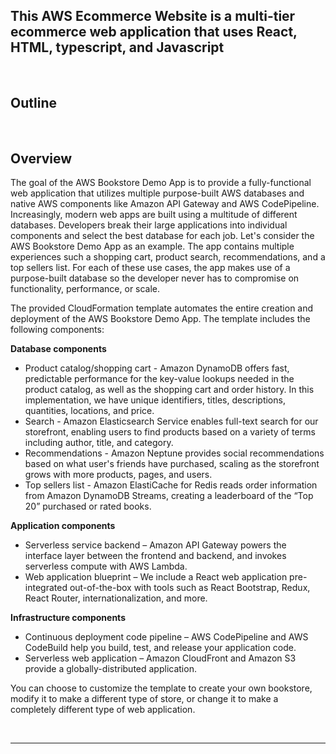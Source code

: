 ## This AWS Ecommerce Website is a multi-tier ecommerce web application that uses React, HTML, typescript, and Javascript

&nbsp;

## Outline
&nbsp;

## Overview

The goal of the AWS Bookstore Demo App is to provide a fully-functional web application that utilizes multiple purpose-built AWS databases and native AWS components like Amazon API Gateway and AWS CodePipeline. Increasingly, modern web apps are built using a multitude of different databases. Developers break their large applications into individual components and select the best database for each job. Let's consider the AWS Bookstore Demo App as an example. The app contains multiple experiences such a shopping cart, product search, recommendations, and a top sellers list. For each of these use cases, the app makes use of a purpose-built database so the developer never has to compromise on functionality, performance, or scale.

The provided CloudFormation template automates the entire creation and deployment of the AWS Bookstore Demo App.  The template includes the following components:

**Database components**

* Product catalog/shopping cart - Amazon DynamoDB offers fast, predictable performance for the key-value lookups needed in the product catalog, as well as the shopping cart and order history.  In this implementation, we have unique identifiers, titles, descriptions, quantities, locations, and price.
* Search - Amazon Elasticsearch Service enables full-text search for our storefront, enabling users to find products based on a variety of terms including author, title, and category.
* Recommendations - Amazon Neptune provides social recommendations based on what user's friends have purchased, scaling as the storefront grows with more products, pages, and users.
* Top sellers list - Amazon ElastiCache for Redis reads order information from Amazon DynamoDB Streams, creating a leaderboard of the “Top 20” purchased or rated books.

**Application components**

* Serverless service backend – Amazon API Gateway powers the interface layer between the frontend and backend, and invokes serverless compute with AWS Lambda.  
* Web application blueprint – We include a React web application pre-integrated out-of-the-box with tools such as React Bootstrap, Redux, React Router, internationalization, and more.

**Infrastructure components**

* Continuous deployment code pipeline – AWS CodePipeline and AWS CodeBuild help you build, test, and release your application code. 
* Serverless web application – Amazon CloudFront and Amazon S3 provide a globally-distributed application. 

You can choose to customize the template to create your own bookstore, modify it to make a different type of store, or change it to make a completely different type of web application.  

&nbsp;

---

&nbsp;
